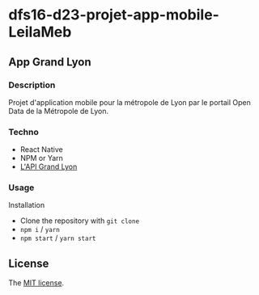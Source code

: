 # dfs16-d23-projet-app-mobile-LeilaMeb

## App Grand Lyon

### Description

Projet d'application mobile pour la métropole de Lyon par le portail Open Data de la Métropole de Lyon.

### Techno

- React Native
- NPM or Yarn
- [L'API Grand Lyon](https://data.grandlyon.com/jeux-de-donnees/points-interet-touristiques-metropole-lyon/donnees)

### Usage

Installation

- Clone the repository with `git clone`
- `npm i` / `yarn`
- `npm start` / `yarn start`

## License

The [MIT license](http://opensource.org/licenses/MIT).

